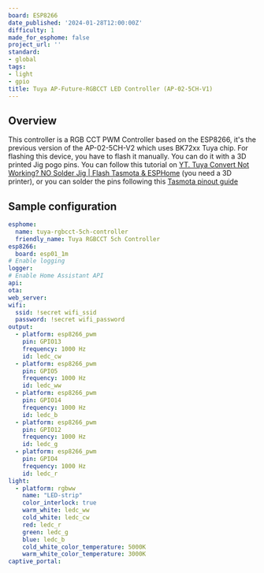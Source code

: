 ```yaml
---
board: ESP8266
date_published: '2024-01-28T12:00:00Z'
difficulty: 1
made_for_esphome: false
project_url: ''
standard:
- global
tags:
- light
- gpio
title: Tuya AP-Future-RGBCCT LED Controller (AP-02-5CH-V1)
---
```


## Overview

This controller is a RGB CCT PWM Controller based on the ESP8266, it's the previous version of the AP-02-5CH-V2 which uses BK72xx Tuya chip.
For flashing this device, you have to flash it manually. You can do it with a 3D printed Jig pogo pins. You can follow this tutorial on [YT. Tuya Convert Not Working? NO Solder Jig | Flash Tasmota & ESPHome](https://youtu.be/imKZbhJ8lvU?si=FfhMAgJAtsvwrhut) (you need a 3D printer), or you can solder the pins following this [Tasmota pinout guide](https://tasmota.github.io/docs/devices/TYWE3S/)

## Sample configuration

``` yaml
esphome:
  name: tuya-rgbcct-5ch-controller
  friendly_name: Tuya RGBCCT 5ch Controller
esp8266:
  board: esp01_1m
# Enable logging
logger:
# Enable Home Assistant API
api:
ota:
web_server:
wifi:
  ssid: !secret wifi_ssid
  password: !secret wifi_password
output:
  - platform: esp8266_pwm
    pin: GPIO13
    frequency: 1000 Hz
    id: ledc_cw
  - platform: esp8266_pwm
    pin: GPIO5
    frequency: 1000 Hz
    id: ledc_ww
  - platform: esp8266_pwm
    pin: GPIO14
    frequency: 1000 Hz
    id: ledc_b
  - platform: esp8266_pwm
    pin: GPIO12
    frequency: 1000 Hz
    id: ledc_g
  - platform: esp8266_pwm
    pin: GPIO4
    frequency: 1000 Hz
    id: ledc_r
light:
  - platform: rgbww
    name: "LED-strip"
    color_interlock: true
    warm_white: ledc_ww
    cold_white: ledc_cw
    red: ledc_r
    green: ledc_g
    blue: ledc_b
    cold_white_color_temperature: 5000K
    warm_white_color_temperature: 3000K
captive_portal:
```